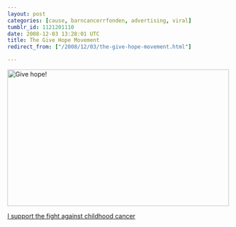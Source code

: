 ```yaml
---
layout: post
categories: [cause, barncancerrfonden, advertising, viral]
tumblr_id: 1121201110  
date: 2008-12-03 13:28:01 UTC
title: The Give Hope Movement
redirect_from: ["/2008/12/03/the-give-hope-movement.html"]

---
```


<a href="http://www.givehope.se/?ref=2610"><img src="/attachments/2008/12/give-hope.png" alt="Give hope!" title="Give hope – Join the Give Hope movement" width="500" height="308" class="alignnone size-full wp-image-965" /></a>

<a href="http://www.givehope.se/?ref=2610">I support the fight against childhood cancer</a>

